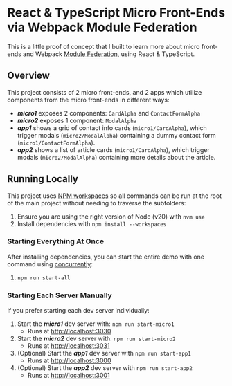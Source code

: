 # React & TypeScript Micro Front-Ends via Webpack Module Federation

This is a little proof of concept that I built to learn more about micro front-ends and Webpack [Module Federation](https://module-federation.io), using React & TypeScript.

## Overview

This project consists of 2 micro front-ends, and 2 apps which utilize components from the micro front-ends in different ways:

* **_micro1_** exposes 2 components: `CardAlpha` and `ContactFormAlpha`
* **_micro2_** exposes 1 component: `ModalAlpha`
* **_app1_** shows a grid of contact info cards (`micro1/CardAlpha`), which trigger modals (`micro2/ModalAlpha`) containing a dummy contact form (`micro1/ContactFormAlpha`).
* **_app2_** shows a list of article cards (`micro1/CardAlpha`), which trigger modals (`micro2/ModalAlpha`) containing more details about the article.

## Running Locally

This project uses [NPM workspaces](https://docs.npmjs.com/cli/v10/using-npm/workspaces) so all commands can be run at the root of the main project without needing to traverse the subfolders:

1. Ensure you are using the right version of Node (v20) with `nvm use`
2. Install dependencies with `npm install --workspaces`

### Starting Everything At Once

After installing dependencies, you can start the entire demo with one command using [concurrently](https://github.com/open-cli-tools/concurrently):

1. `npm run start-all`

### Starting Each Server Manually

If you prefer starting each dev server individually:

1. Start the **_micro1_** dev server with: `npm run start-micro1`
    * Runs at [http://localhost:3030](http://localhost:3030)
2. Start the **_micro2_** dev server with: `npm run start-micro2`
    * Runs at [http://localhost:3031](http://localhost:3031)
3. (Optional) Start the **_app1_** dev server with `npm run start-app1`
    * Runs at [http://localhost:3000](http://localhost:3000)
4. (Optional) Start the **_app2_** dev server with `npm run start-app2`
    * Runs at [http://localhost:3001](http://localhost:3001)
